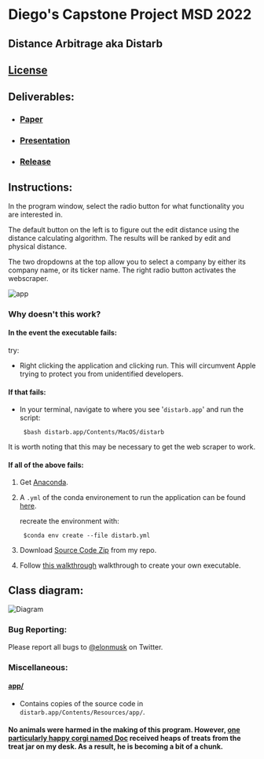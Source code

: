 # Diego's Capstone Project MSD 2022

## Distance Arbitrage aka Distarb

## [License](https://github.com/Daegybyte/distarb/blob/main/LICENSE)

## Deliverables:
	
* ### [Paper](https://github.com/Daegybyte/distarb/tree/main/paper/)

* ### [Presentation](https://youtu.be/1874lj_r0Ko)

* ### [Release](https://github.com/Daegybyte/distarb/releases)


## Instructions:

In the program window, select the radio button for what functionality you are interested in. 

The default button on the left is to figure out the edit distance using the distance calculating algorithm. The results will be ranked by edit and physical distance. 

The two dropdowns at the top allow you to select a company by either its company name, or its ticker name. The right radio button activates the webscraper.

![app](app_screen.png)

### Why doesn't this work?


#### In the event the executable fails:
 try:
 
 - Right clicking the application and clicking run. This will circumvent Apple trying to protect you from unidentified developers.

#### If that fails:

 - In your terminal, navigate to where you see '`distarb.app`' and run the script: 
 
 		$bash distarb.app/Contents/MacOS/distarb
 
It is worth noting that this may be necessary to get the web scraper to work.
 
 
#### If all of the above fails:

1. Get [Anaconda](https://anaconda.org/).

2. A `.yml` of the conda environement to run the application can be found [here](https://anaconda.org/daegybyte/distarb).

	recreate the environment with:
	
		$conda env create --file distarb.yml

3. Download [Source Code Zip](https://github.com/Daegybyte/distarb/releases/tag/v1.1.1) from my repo.

4. Follow [this walkthrough](https://dschreij.github.io/how-to/package-anaconda-environments-as-apps) walkthrough to create your own executable. 

## Class diagram:

![Diagram](distance_arbitrage.drawio.png)

### Bug Reporting:

Please report all bugs to [@elonmusk](https://twitter.com/elonmusk/with_replies?lang=en) on Twitter.

### Miscellaneous:


#### [app/](https://github.com/Daegybyte/distarb/tree/main/app)

* Contains copies of the source code in `distarb.app/Contents/Resources/app/`.

 
#### No animals were harmed in the making of this program. However, [one particularly happy corgi named Doc](https://www.youtube.com/watch?v=dQw4w9WgXcQ) received heaps of treats from the treat jar on my desk. As a result, he is becoming a bit of a chunk. 